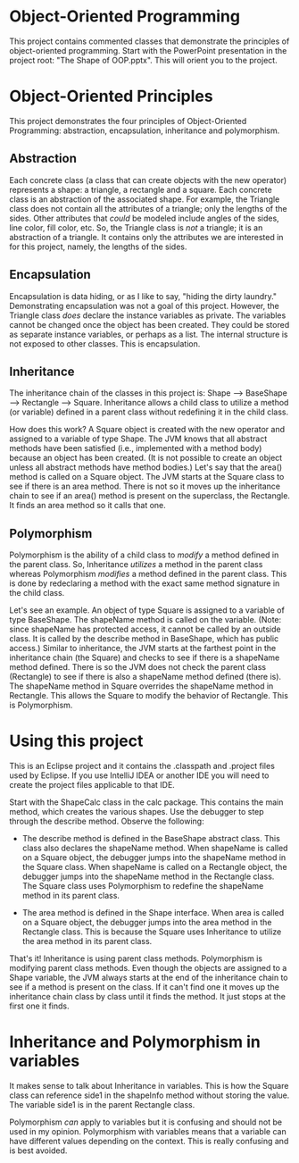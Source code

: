 # Object-Oriented Programming
This project contains commented classes that demonstrate the principles of object-oriented programming. Start with the PowerPoint presentation in the project root: "The Shape of OOP.pptx". This will orient you to the project.

# Object-Oriented Principles
This project demonstrates the four principles of Object-Oriented Programming: abstraction, encapsulation, inheritance and polymorphism.

## Abstraction
Each concrete class (a class that can create objects with the new operator) represents a shape: a triangle, a rectangle and a square. Each concrete class is an abstraction of the associated shape. For example, the Triangle class does not contain all the attributes of a triangle; only the lengths of the sides. Other attributes that _could_ be modeled include angles of the sides, line color, fill color, etc. So, the Triangle class is _not_ a triangle; it is an abstraction of a triangle. It contains only the attributes we are interested in for this project, namely, the lengths of the sides.

## Encapsulation
Encapsulation is data hiding, or as I like to say, "hiding the dirty laundry." Demonstrating encapsulation was not a goal of this project. However, the Triangle class _does_ declare the instance variables as private. The variables cannot be changed once the object has been created. They could be stored as separate instance variables, or perhaps as a list. The internal structure is not exposed to other classes. This is encapsulation.

## Inheritance
The inheritance chain of the classes in this project is: Shape --> BaseShape --> Rectangle --> Square. Inheritance allows a child class to utilize a method (or variable) defined in a parent class without redefining it in the child class.

How does this work? A Square object is created with the new operator and assigned to a variable of type Shape. The JVM knows that all abstract methods have been satisfied (i.e., implemented with a method body) because an object has been created. (It is not possible to create an object unless all abstract methods have method bodies.) Let's say that the area() method is called on a Square object. The JVM starts at the Square class to see if there is an area method. There is not so it moves up the inheritance chain to see if an area() method is present on the superclass, the Rectangle. It finds an area method so it calls that one.

## Polymorphism
Polymorphism is the ability of a child class to _modify_ a method defined in the parent class. So, Inheritance _utilizes_ a method in the parent class whereas Polymorphism _modifies_ a method defined in the parent class. This is done by redeclaring a method with the exact same method signature in the child class.

Let's see an example. An object of type Square is assigned to a variable of type BaseShape. The shapeName method is called on the variable. (Note: since shapeName has protected access, it cannot be called by an outside class. It is called by the describe method in BaseShape, which has public access.) Similar to inheritance, the JVM starts at the farthest point in the inheritance chain (the Square) and checks to see if there is a shapeName method defined. There is so the JVM does not check the parent class (Rectangle) to see if there is also a shapeName method defined (there is). The shapeName method in Square overrides the shapeName method in Rectangle. This allows the Square to modify the behavior of Rectangle. This is Polymorphism.

# Using this project
This is an Eclipse project and it contains the .classpath and .project files used by Eclipse. If you use IntelliJ IDEA or another IDE you will need to create the project files applicable to that IDE.

Start with the ShapeCalc class in the calc package. This contains the main method, which creates the various shapes. Use the debugger to step through the describe method. Observe the following:

* The describe method is defined in the BaseShape abstract class. This class also declares the shapeName method. When shapeName is called on a Square object, the debugger jumps into the shapeName method in the Square class. When shapeName is called on a Rectangle object, the debugger jumps into the shapeName method in the Rectangle class. The Square class uses Polymorphism to redefine the shapeName method in its parent class.

* The area method is defined in the Shape interface. When area is called on a Square object, the debugger jumps into the area method in the Rectangle class. This is because the Square uses Inheritance to utilize the area method in its parent class.

That's it! Inheritance is using parent class methods. Polymorphism is modifying parent class methods. Even though the objects are assigned to a Shape variable, the JVM always starts at the end of the inheritance chain to see if a method is present on the class. If it can't find one it moves up the inheritance chain class by class until it finds the method. It just stops at the first one it finds.

# Inheritance and Polymorphism in variables
It makes sense to talk about Inheritance in variables. This is how the Square class can reference side1 in the shapeInfo method without storing the value. The variable side1 is in the parent Rectangle class.

Polymorphism _can_ apply to variables but it is confusing and should not be used in my opinion. Polymorphism with variables means that a variable can have different values depending on the context. This is really confusing and is best avoided.